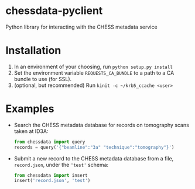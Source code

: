 # chessdata-pyclient
Python library for interacting with the CHESS metadata service

# Installation
1. In an environment of your choosing, run `python setup.py install`
2. Set the environment variable `REQUESTS_CA_BUNDLE` to a path to a CA bundle to use (for SSL).
3. (optional, but recommended) Run `kinit -c ~/krb5_ccache <user>`

# Examples
- Search the CHESS metadata database for records on tomography scans taken at ID3A:
  ```python
  from chessdata import query
  records = query('{"beamline":"3a" "technique":"tomography"}')
  ```
- Submit a new record to the CHESS metadata database from a file, `record.json`, under the `'test'` schema:
  ```python
  from chessdata import insert
  insert('record.json', 'test')
  ```
